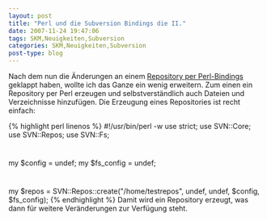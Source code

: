 ```yaml
---
layout: post
title: "Perl und die Subversion Bindings die II."
date: 2007-11-24 19:47:06
tags: SKM,Neuigkeiten,Subversion
categories: SKM,Neuigkeiten,Subversion
post-type: blog
---
```

Nach dem nun die Änderungen an einem <a href="/blog/2007/10/12/perl-und-die-subversion-bindings.html"  title="Perl Bindings">Repository per Perl-Bindings</a> geklappt haben, wollte ich das Ganze ein wenig erweitern. Zum einen ein Repository per Perl erzeugen und selbstverständlich auch Dateien und Verzeichnisse hinzufügen. 
Die Erzeugung eines Repositories ist recht einfach:

{% highlight perl linenos %}
#!/usr/bin/perl -w
use strict;
use SVN::Core;
use SVN::Repos;
use SVN::Fs;
#
my $config = undef;
my $fs_config = undef;
#
my $repos = SVN::Repos::create("/home/testrepos", undef, undef, $config, $fs_config);
{% endhighlight %}
Damit wird ein Repository erzeugt, was dann für weitere Veränderungen zur Verfügung steht.
